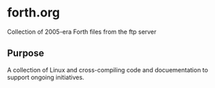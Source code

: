 # forth.org

Collection of 2005-era Forth files from the ftp server

## Purpose

A collection of Linux and cross-compiling code and docuementation to support ongoing initiatives.